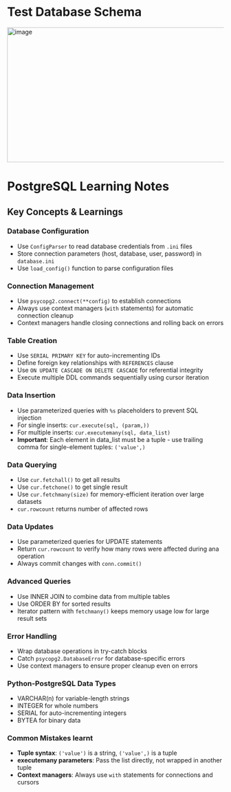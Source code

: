 # Test Database Schema
<img width="640" height="314" alt="image" src="https://github.com/user-attachments/assets/7abdce06-f3fb-4d5e-85ce-9c309ba3d05b" />

# PostgreSQL Learning Notes

## Key Concepts & Learnings

### Database Configuration
- Use `ConfigParser` to read database credentials from `.ini` files
- Store connection parameters (host, database, user, password) in `database.ini`
- Use `load_config()` function to parse configuration files

### Connection Management
- Use `psycopg2.connect(**config)` to establish connections
- Always use context managers (`with` statements) for automatic connection cleanup
- Context managers handle closing connections and rolling back on errors

### Table Creation
- Use `SERIAL PRIMARY KEY` for auto-incrementing IDs
- Define foreign key relationships with `REFERENCES` clause
- Use `ON UPDATE CASCADE ON DELETE CASCADE` for referential integrity
- Execute multiple DDL commands sequentially using cursor iteration

### Data Insertion
- Use parameterized queries with `%s` placeholders to prevent SQL injection
- For single inserts: `cur.execute(sql, (param,))`
- For multiple inserts: `cur.executemany(sql, data_list)`
- **Important**: Each element in data_list must be a tuple - use trailing comma for single-element tuples: `('value',)`

### Data Querying
- Use `cur.fetchall()` to get all results
- Use `cur.fetchone()` to get single result
- Use `cur.fetchmany(size)` for memory-efficient iteration over large datasets
- `cur.rowcount` returns number of affected rows

### Data Updates
- Use parameterized queries for UPDATE statements
- Return `cur.rowcount` to verify how many rows were affected during ana operation
- Always commit changes with `conn.commit()`

### Advanced Queries
- Use INNER JOIN to combine data from multiple tables
- Use ORDER BY for sorted results
- Iterator pattern with `fetchmany()` keeps memory usage low for large result sets

### Error Handling
- Wrap database operations in try-catch blocks
- Catch `psycopg2.DatabaseError` for database-specific errors
- Use context managers to ensure proper cleanup even on errors

### Python-PostgreSQL Data Types
- VARCHAR(n) for variable-length strings
- INTEGER for whole numbers
- SERIAL for auto-incrementing integers
- BYTEA for binary data

### Common Mistakes learnt
- **Tuple syntax**: `('value')` is a string, `('value',)` is a tuple
- **executemany parameters**: Pass the list directly, not wrapped in another tuple
- **Context managers**: Always use `with` statements for connections and cursors

